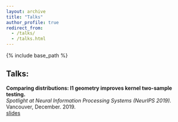 ```yaml
---
layout: archive
title: "Talks"
author_profile: true
redirect_from:
  - /talks/
  - /talks.html
---
```


{% include base_path %}

## Talks:
**Comparing distributions: l1 geometry improves kernel two-sample testing.**    
*Spotlight at Neural Information Processing Systems (NeurIPS 2019).*  
Vancouver, December. 2019.  
[slides](/files/spotlight_NeurIPS_2019.pdf) 

